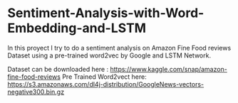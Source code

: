 # Sentiment-Analysis-with-Word-Embedding-and-LSTM
In this proyect I try to do a sentiment analysis on Amazon Fine Food reviews Dataset using a pre-trained word2vec by Google and LSTM Network.


Dataset can be downloaded here : https://www.kaggle.com/snap/amazon-fine-food-reviews
Pre Trained Word2vect here: https://s3.amazonaws.com/dl4j-distribution/GoogleNews-vectors-negative300.bin.gz

